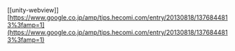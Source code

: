 
[[unity-webview]]
[https://www.google.co.jp/amp/tips.hecomi.com/entry/20130818/1376844813%3famp=1](https://www.google.co.jp/amp/tips.hecomi.com/entry/20130818/1376844813%3famp=1)

